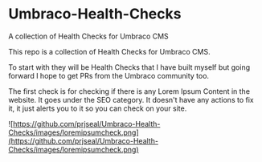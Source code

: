 # Umbraco-Health-Checks
A collection of Health Checks for Umbraco CMS

This repo is a collection of Health Checks for Umbraco CMS.

To start with they will be Health Checks that I have built myself but going forward I hope to get PRs from the Umbraco community too.

The first check is for checking if there is any Lorem Ipsum Content in the website. It goes under the SEO category. It doesn't have any actions to fix it, it just alerts you to it so you can check on your site.

![https://github.com/prjseal/Umbraco-Health-Checks/images/loremipsumcheck.png](https://github.com/prjseal/Umbraco-Health-Checks/images/loremipsumcheck.png)
